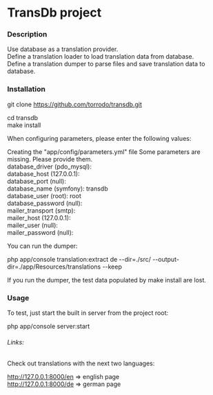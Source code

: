 # TransDb project

### Description

Use database as a translation provider.  
Define a translation loader to load translation data from database.  
Define a translation dumper to parse files and save translation data to database.  

### Installation

git clone https://github.com/torrodo/transdb.git

cd transdb  
make install

When configuring parameters, please enter the following values:


Creating the "app/config/parameters.yml" file 
Some parameters are missing. Please provide them.  
database_driver (pdo_mysql):  
database_host (127.0.0.1):   
database_port (null):  
database_name (symfony): transdb  
database_user (root): root  
database_password (null):  
mailer_transport (smtp):  
mailer_host (127.0.0.1):  
mailer_user (null):   
mailer_password (null):  

You can run the dumper:

php app/console translation:extract de --dir=./src/ --output-dir=./app/Resources/translations --keep

If you run the dumper, the test data populated by make install are lost.

### Usage

To test, just start the built in server from the project root:

php app/console server:start

###### Links:  

Check out translations with the next two languages:

http://127.0.0.1:8000/en => english page  
http://127.0.0.1:8000/de => german page

